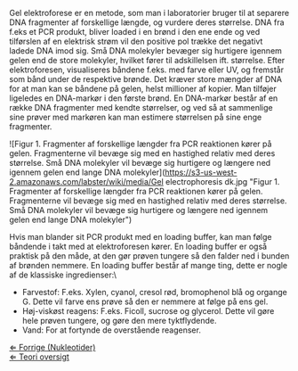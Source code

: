 Gel elektroforese er en metode, som man i laboratorier bruger til at
separere DNA fragmenter af forskellige længde, og vurdere deres
størrelse. DNA fra f.eks et PCR produkt, bliver loaded i en brønd i den
ene ende og ved tilførslen af en elektrisk strøm vil den positive pol
trække det negativt ladede DNA imod sig. Små DNA molekyler bevæger sig
hurtigere igennem gelen end de store molekyler, hvilket fører til
adskillelsen ift. størrelse. Efter elektroforesen, visualiseres båndene
f.eks. med farve eller UV, og fremstår som bånd under de respektive
brønde. Det kræver store mængder af DNA for at man kan se båndene på
gelen, helst millioner af kopier. Man tilføjer ligeledes en DNA-markør i
den første brønd. En DNA-markør består af en række DNA fragmenter med
kendte størrelser, og ved så at sammenlige sine prøver med markøren kan
man estimere størrelsen på sine enge fragmenter.

![Figur 1. Fragmenter af forskellige længder fra PCR reaktionen kører på gelen. Fragmenterne vil bevæge sig med en hastighed relativ med deres størrelse. Små DNA molekyler vil bevæge sig hurtigere og længere ned igennem gelen end lange DNA molekyler](https://s3-us-west-2.amazonaws.com/labster/wiki/media/Gel electrophoresis dk.jpg "Figur 1. Fragmenter af forskellige længder fra PCR reaktionen kører på gelen. Fragmenterne vil bevæge sig med en hastighed relativ med deres størrelse. Små DNA molekyler vil bevæge sig hurtigere og længere ned igennem gelen end lange DNA molekyler")

Hvis man blander sit PCR produkt med en loading buffer, kan man følge
båndende i takt med at elektroforesen kører. En loading buffer er også
praktisk på den måde, at den gør prøven tungere så den falder ned i
bunden af brønden nemmere. En loading buffer består af mange ting, dette
er nogle af de klassiske ingredienser:\

-   Farvestof: F.eks. Xylen, cyanol, cresol rød, bromophenol blå og
    organge G. Dette vil farve ens prøve så den er nemmere at følge på
    ens gel.
-   Høj-viskøst reagens: F.eks. Ficoll, sucrose og glycerol. Dette vil
    gøre hele prøven tungere, og gøre den mere tyktflydende.
-   Vand: For at fortynde de overstående reagenser.

[⇐ Forrige (Nukleotider)](/wiki/Nukleotider_Bio-Kemi "wikilink")\
[⇐ Teori oversigt ](/wiki/Bio-Kemi "wikilink")

